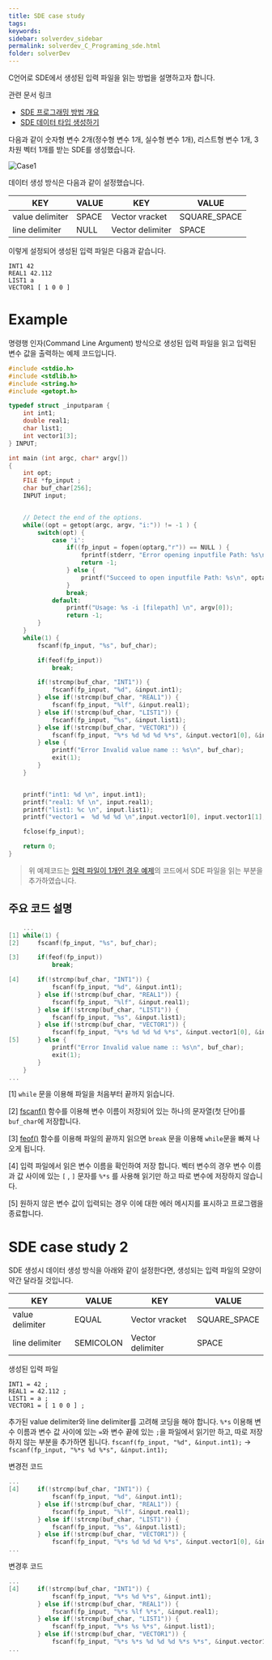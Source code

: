 ```yaml
---
title: SDE case study
tags: 
keywords:
sidebar: solverdev_sidebar
permalink: solverdev_C_Programing_sde.html
folder: solverDev
---
```



C언어로 SDE에서 생성된 입력 파일을 읽는 방법을 설명하고자 합니다.

관련 문서 링크
- [SDE 프로그래밍 방법 개요](../02_Input_programing/01_Structured_Data_Editor.md)
- [SDE 데이터 타입 생성하기](../../06_EDITOR/01_SDE.md)

다음과 같이 숫자형 변수 2개(정수형 변수 1개, 실수형 변수 1개), 리스트형 변수 1개, 3차원 벡터 1개를 받는 SDE를 생성했습니다.

![Case1](..//images/solverdev/04/02/case1.png)

데이터 생성 방식은 다음과 같이 설정했습니다.

|KEY	|VALUE| KEY	| VALUE|
|--|--|--|--|
|value delimiter|	SPACE|Vector vracket|	SQUARE_SPACE|
|line delimiter|	NULL|Vector delimiter|	SPACE|

이렇게 설정되어 생성된 입력 파일은 다음과 같습니다.

```
INT1 42
REAL1 42.112
LIST1 a
VECTOR1 [ 1 0 0 ]
```

# Example

명령행 인자(Command Line Argument) 방식으로 생성된 입력 파일을 읽고 입력된 변수 값을 출력하는 예제 코드입니다.

```c
#include <stdio.h>
#include <stdlib.h>
#include <string.h>
#include <getopt.h>

typedef struct _inputparam {
    int int1;       
    double real1;      
    char list1;      
    int vector1[3];    
} INPUT;

int main (int argc, char* argv[])
{
    int opt;
    FILE *fp_input ;
    char buf_char[256];
    INPUT input;


    // Detect the end of the options.
    while((opt = getopt(argc, argv, "i:")) != -1 ) {
    	switch(opt) {
    		case 'i':
    			if((fp_input = fopen(optarg,"r")) == NULL ) {
    				fprintf(stderr, "Error opening inputfile Path: %s\n", optarg);
    				return -1;
    			} else {
    				printf("Succeed to open inputfile Path: %s\n", optarg);
    			}
    			break;
    		default:
    			printf("Usage: %s -i [filepath] \n", argv[0]);
    			return -1;
    	}
    }
    while(1) {
        fscanf(fp_input, "%s", buf_char);

        if(feof(fp_input))
            break;

        if(!strcmp(buf_char, "INT1")) {
            fscanf(fp_input, "%d", &input.int1);
        } else if(!strcmp(buf_char, "REAL1")) {
            fscanf(fp_input, "%lf", &input.real1);
        } else if(!strcmp(buf_char, "LIST1")) {
            fscanf(fp_input, "%s", &input.list1);
        } else if(!strcmp(buf_char, "VECTOR1")) {
            fscanf(fp_input, "%*s %d %d %d %*s", &input.vector1[0], &input.vector1[1], &input.vector1[2]);
        } else {
            printf("Error Invalid value name :: %s\n", buf_char);
            exit(1);
        }
    }


    printf("int1: %d \n", input.int1);
    printf("real1: %f \n", input.real1);
    printf("list1: %c \n", input.list1);
    printf("vector1 =  %d %d %d \n",input.vector1[0], input.vector1[1], input.vector1[2]);

    fclose(fp_input);

    return 0;
}

```

> 위 예제코드는 [입력 파일이 1개인 경우 예제](./01_Inputfile_Open.md)의 코드에서 SDE 파일을 읽는 부분을 추가하였습니다.

## 주요 코드 설명

```c
    ...
[1] while(1) {
[2]     fscanf(fp_input, "%s", buf_char);

[3]     if(feof(fp_input))
            break;

[4]     if(!strcmp(buf_char, "INT1")) {
            fscanf(fp_input, "%d", &input.int1);
        } else if(!strcmp(buf_char, "REAL1")) {
            fscanf(fp_input, "%lf", &input.real1);
        } else if(!strcmp(buf_char, "LIST1")) {
            fscanf(fp_input, "%s", &input.list1);
        } else if(!strcmp(buf_char, "VECTOR1")) {
            fscanf(fp_input, "%*s %d %d %d %*s", &input.vector1[0], &input.vector1[1], &input.vector1[2]);
[5]     } else {
            printf("Error Invalid value name :: %s\n", buf_char);
            exit(1);
        }
    }
...
```

[1] ```while``` 문을 이용해 파일을 처음부터 끝까지 읽습니다.

[2] [fscanf()](http://www.cplusplus.com/reference/cstdio/fscanf/?kw=fscanf) 함수를 이용해 변수 이름이 저장되어 있는 하나의 문자열(첫 단어)를 ```buf_char```에 저장합니다.

[3] [feof()](http://www.cplusplus.com/reference/cstdio/feof/) 함수를 이용해 파일의 끝까지 읽으면 ```break``` 문을 이용해 ```while```문을 빠져 나오게 됩니다.

[4] 입력 파일에서 읽은 변수 이름을 확인하여 저장 합니다. 벡터 변수의 경우 변수 이름과 값 사이에 있는 ```[``` , ```]``` 문자를 ```%*s``` 를 사용해 읽기만 하고 따로 변수에 저장하지 않습니다.

[5] 원하지 않은 변수 값이 입력되는 경우 이에 대한 에러 메시지를 표시하고 프로그램을 종료합니다.


# SDE case study 2

SDE 생성시 데이터 생성 방식을 아래와 같이 설정한다면, 생성되는 입력 파일의 모양이 약간 달라질 것입니다.

|KEY	|VALUE| KEY	| VALUE|
|--|--|--|--|
|value delimiter|	EQUAL |Vector vracket|	SQUARE_SPACE|
|line delimiter|	SEMICOLON |Vector delimiter|	SPACE|



생성된 입력 파일
```
INT1 = 42 ;
REAL1 = 42.112 ;
LIST1 = a ;
VECTOR1 = [ 1 0 0 ] ;
```

추가된 value delimiter와 line delimiter를 고려해 코딩을 해야 합니다. ```%*s``` 이용해 변수 이름과 변수 값 사이에 있는 ```=```와 변수 끝에 있는 ```;```을 파일에서 읽기만 하고, 따로 저장하지 않는 부분을 추가하면 됩니다.
``` fscanf(fp_input, "%d", &input.int1); ``` -> ``` fscanf(fp_input, "%*s %d %*s", &input.int1); ```

변경전 코드
```c
...
[4]     if(!strcmp(buf_char, "INT1")) {
            fscanf(fp_input, "%d", &input.int1);
        } else if(!strcmp(buf_char, "REAL1")) {
            fscanf(fp_input, "%lf", &input.real1);
        } else if(!strcmp(buf_char, "LIST1")) {
            fscanf(fp_input, "%s", &input.list1);
        } else if(!strcmp(buf_char, "VECTOR1")) {
            fscanf(fp_input, "%*s %d %d %d %*s", &input.vector1[0], &input.vector1[1], &input.vector1[2]);
...
```

변경후 코드
```c
...
[4]     if(!strcmp(buf_char, "INT1")) {
            fscanf(fp_input, "%*s %d %*s", &input.int1);
        } else if(!strcmp(buf_char, "REAL1")) {
            fscanf(fp_input, "%*s %lf %*s", &input.real1);
        } else if(!strcmp(buf_char, "LIST1")) {
            fscanf(fp_input, "%*s %s %*s", &input.list1);
        } else if(!strcmp(buf_char, "VECTOR1")) {
            fscanf(fp_input, "%*s %*s %d %d %d %*s %*s", &input.vector1[0], &input.vector1[1], &input.vector1[2]);
...
```

